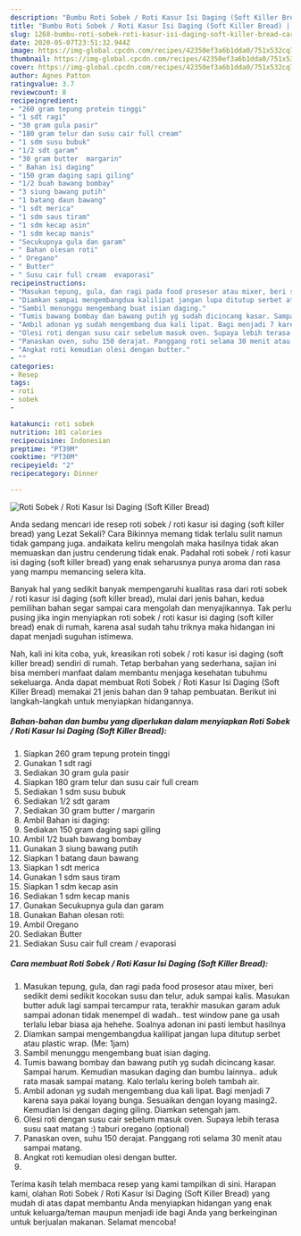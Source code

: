 ```yaml
---
description: "Bumbu Roti Sobek / Roti Kasur Isi Daging (Soft Killer Bread) | Cara Buat Roti Sobek / Roti Kasur Isi Daging (Soft Killer Bread) Yang Enak Banget"
title: "Bumbu Roti Sobek / Roti Kasur Isi Daging (Soft Killer Bread) | Cara Buat Roti Sobek / Roti Kasur Isi Daging (Soft Killer Bread) Yang Enak Banget"
slug: 1268-bumbu-roti-sobek-roti-kasur-isi-daging-soft-killer-bread-cara-buat-roti-sobek-roti-kasur-isi-daging-soft-killer-bread-yang-enak-banget
date: 2020-05-07T23:51:32.944Z
image: https://img-global.cpcdn.com/recipes/42350ef3a6b1dda0/751x532cq70/roti-sobek-roti-kasur-isi-daging-soft-killer-bread-foto-resep-utama.jpg
thumbnail: https://img-global.cpcdn.com/recipes/42350ef3a6b1dda0/751x532cq70/roti-sobek-roti-kasur-isi-daging-soft-killer-bread-foto-resep-utama.jpg
cover: https://img-global.cpcdn.com/recipes/42350ef3a6b1dda0/751x532cq70/roti-sobek-roti-kasur-isi-daging-soft-killer-bread-foto-resep-utama.jpg
author: Agnes Patton
ratingvalue: 3.7
reviewcount: 8
recipeingredient:
- "260 gram tepung protein tinggi"
- "1 sdt ragi"
- "30 gram gula pasir"
- "180 gram telur dan susu cair full cream"
- "1 sdm susu bubuk"
- "1/2 sdt garam"
- "30 gram butter  margarin"
- " Bahan isi daging"
- "150 gram daging sapi giling"
- "1/2 buah bawang bombay"
- "3 siung bawang putih"
- "1 batang daun bawang"
- "1 sdt merica"
- "1 sdm saus tiram"
- "1 sdm kecap asin"
- "1 sdm kecap manis"
- "Secukupnya gula dan garam"
- " Bahan olesan roti"
- " Oregano"
- " Butter"
- " Susu cair full cream  evaporasi"
recipeinstructions:
- "Masukan tepung, gula, dan ragi pada food prosesor atau mixer, beri sedikit demi sedikit kocokan susu dan telur, aduk sampai kalis. Masukan butter aduk lagi sampai tercampur rata, terakhir masukan garam aduk sampai adonan tidak menempel di wadah.. test window pane ga usah terlalu lebar biasa aja hehehe. Soalnya adonan ini pasti lembut hasilnya"
- "Diamkan sampai mengembangdua kalilipat jangan lupa ditutup serbet atau plastic wrap. (Me: 1jam)"
- "Sambil menunggu mengembang buat isian daging."
- "Tumis bawang bombay dan bawang putih yg sudah dicincang kasar. Sampai harum. Kemudian masukan daging dan bumbu lainnya.. aduk rata masak sampai matang. Kalo terlalu kering boleh tambah air."
- "Ambil adonan yg sudah mengembang dua kali lipat. Bagi menjadi 7 karena saya pakai loyang bunga. Sesuaikan dengan loyang masing2. Kemudian Isi dengan daging giling. Diamkan setengah jam."
- "Olesi roti dengan susu cair sebelum masuk oven. Supaya lebih terasa susu saat matang :) taburi oregano (optional)"
- "Panaskan oven, suhu 150 derajat. Panggang roti selama 30 menit atau sampai matang."
- "Angkat roti kemudian olesi dengan butter."
- ""
categories:
- Resep
tags:
- roti
- sobek
- 

katakunci: roti sobek  
nutrition: 101 calories
recipecuisine: Indonesian
preptime: "PT39M"
cooktime: "PT30M"
recipeyield: "2"
recipecategory: Dinner

---
```



![Roti Sobek / Roti Kasur Isi Daging (Soft Killer Bread)](https://img-global.cpcdn.com/recipes/42350ef3a6b1dda0/751x532cq70/roti-sobek-roti-kasur-isi-daging-soft-killer-bread-foto-resep-utama.jpg)

Anda sedang mencari ide resep roti sobek / roti kasur isi daging (soft killer bread) yang Lezat Sekali? Cara Bikinnya memang tidak terlalu sulit namun tidak gampang juga. andaikata keliru mengolah maka hasilnya tidak akan memuaskan dan justru cenderung tidak enak. Padahal roti sobek / roti kasur isi daging (soft killer bread) yang enak seharusnya punya aroma dan rasa yang mampu memancing selera kita.



Banyak hal yang sedikit banyak mempengaruhi kualitas rasa dari roti sobek / roti kasur isi daging (soft killer bread), mulai dari jenis bahan, kedua pemilihan bahan segar sampai cara mengolah dan menyajikannya. Tak perlu pusing jika ingin menyiapkan roti sobek / roti kasur isi daging (soft killer bread) enak di rumah, karena asal sudah tahu triknya maka hidangan ini dapat menjadi suguhan istimewa.


Nah, kali ini kita coba, yuk, kreasikan roti sobek / roti kasur isi daging (soft killer bread) sendiri di rumah. Tetap berbahan yang sederhana, sajian ini bisa memberi manfaat dalam membantu menjaga kesehatan tubuhmu sekeluarga. Anda dapat membuat Roti Sobek / Roti Kasur Isi Daging (Soft Killer Bread) memakai 21 jenis bahan dan 9 tahap pembuatan. Berikut ini langkah-langkah untuk menyiapkan hidangannya.

<!--inarticleads1-->

##### Bahan-bahan dan bumbu yang diperlukan dalam menyiapkan Roti Sobek / Roti Kasur Isi Daging (Soft Killer Bread):

1. Siapkan 260 gram tepung protein tinggi
1. Gunakan 1 sdt ragi
1. Sediakan 30 gram gula pasir
1. Siapkan 180 gram telur dan susu cair full cream
1. Sediakan 1 sdm susu bubuk
1. Sediakan 1/2 sdt garam
1. Sediakan 30 gram butter / margarin
1. Ambil  Bahan isi daging:
1. Sediakan 150 gram daging sapi giling
1. Ambil 1/2 buah bawang bombay
1. Gunakan 3 siung bawang putih
1. Siapkan 1 batang daun bawang
1. Siapkan 1 sdt merica
1. Gunakan 1 sdm saus tiram
1. Siapkan 1 sdm kecap asin
1. Sediakan 1 sdm kecap manis
1. Gunakan Secukupnya gula dan garam
1. Gunakan  Bahan olesan roti:
1. Ambil  Oregano
1. Sediakan  Butter
1. Sediakan  Susu cair full cream / evaporasi




<!--inarticleads2-->

##### Cara membuat Roti Sobek / Roti Kasur Isi Daging (Soft Killer Bread):

1. Masukan tepung, gula, dan ragi pada food prosesor atau mixer, beri sedikit demi sedikit kocokan susu dan telur, aduk sampai kalis. Masukan butter aduk lagi sampai tercampur rata, terakhir masukan garam aduk sampai adonan tidak menempel di wadah.. test window pane ga usah terlalu lebar biasa aja hehehe. Soalnya adonan ini pasti lembut hasilnya
1. Diamkan sampai mengembangdua kalilipat jangan lupa ditutup serbet atau plastic wrap. (Me: 1jam)
1. Sambil menunggu mengembang buat isian daging.
1. Tumis bawang bombay dan bawang putih yg sudah dicincang kasar. Sampai harum. Kemudian masukan daging dan bumbu lainnya.. aduk rata masak sampai matang. Kalo terlalu kering boleh tambah air.
1. Ambil adonan yg sudah mengembang dua kali lipat. Bagi menjadi 7 karena saya pakai loyang bunga. Sesuaikan dengan loyang masing2. Kemudian Isi dengan daging giling. Diamkan setengah jam.
1. Olesi roti dengan susu cair sebelum masuk oven. Supaya lebih terasa susu saat matang :) taburi oregano (optional)
1. Panaskan oven, suhu 150 derajat. Panggang roti selama 30 menit atau sampai matang.
1. Angkat roti kemudian olesi dengan butter.
1. 




Terima kasih telah membaca resep yang kami tampilkan di sini. Harapan kami, olahan Roti Sobek / Roti Kasur Isi Daging (Soft Killer Bread) yang mudah di atas dapat membantu Anda menyiapkan hidangan yang enak untuk keluarga/teman maupun menjadi ide bagi Anda yang berkeinginan untuk berjualan makanan. Selamat mencoba!

